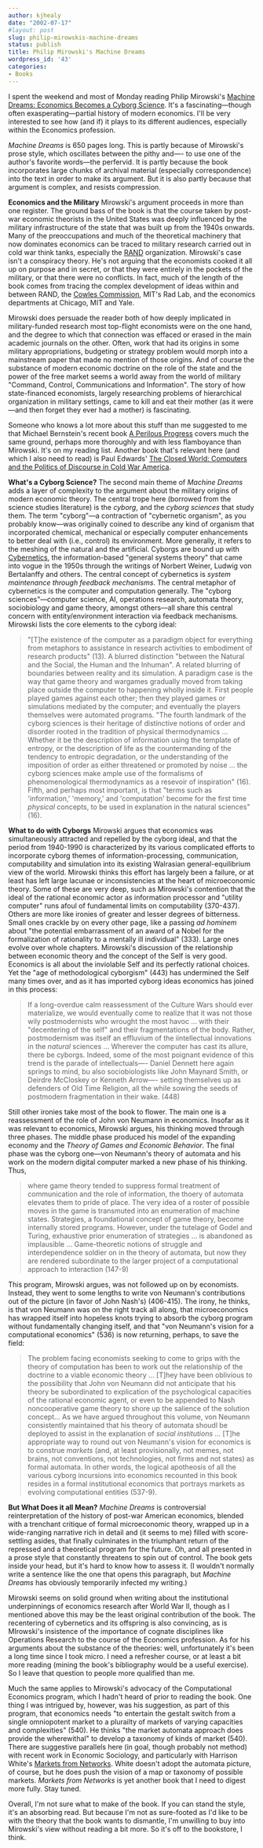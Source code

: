 ```yaml
---
author: kjhealy
date: "2002-07-17"
#layout: post
slug: philip-mirowskis-machine-dreams
status: publish
title: Philip Mirowski's Machine Dreams
wordpress_id: '43'
categories:
- Books
---
```


I spent the weekend and most of Monday reading Philip Mirowski's [Machine Dreams: Economics Becomes a Cyborg Science](http://www.cup.org/titles/catalogue.asp?isbn=0521775264). It's a fascinating—though often exasperating—partial history of modern economics. I'll be very interested to see how (and if) it plays to its different audiences, especially within the Economics profession.

*Machine Dreams* is 650 pages long. This is partly because of Mirowski's prose style, which oscillates between the pithy and—- to use one of the author's favorite words—the perfervid. It is partly because the book incorporates large chunks of archival material (especially correspondence) into the text in order to make its argument. But it is also partly because that argument is complex, and resists compression.

**Economics and the Military**
 Mirowski's argument proceeds in more than one register. The ground bass of the book is that the course taken by post-war economic theorists in the United States was deeply influenced by the military infrastructure of the state that was built up from the 1940s onwards. Many of the preoccupations and much of the theoretical machinery that now dominates economics can be traced to military research carried out in cold war think tanks, especially the [RAND](http://www.rand.org/) organization. Mirowski's case isn't a conspiracy theory. He's not arguing that the economists cooked it all up on purpose and in secret, or that they were entirely in the pockets of the military, or that there were no conflicts. In fact, much of the length of the book comes from tracing the complex development of ideas within and between RAND, the [Cowles Commission](http://cepa.newschool.edu/het/schools/cowles.htm), MIT's Rad Lab, and the economics departments at Chicago, MIT and Yale.

Mirowski does persuade the reader both of how deeply implicated in military-funded research most top-flight economists were on the one hand, and the degree to which that connection was effaced or erased in the main academic journals on the other. Often, work that had its origins in some military appropriations, budgeting or strategy problem would morph into a mainstream paper that made no mention of those origins. And of course the substance of modern economic doctrine on the role of the state and the power of the free market seems a world away from the world of military "Command, Control, Communications and Information". The story of how state-financed economists, largely researching problems of hierarchical organization in military settings, came to kill and eat their mother (as it were—and then forget they ever had a mother) is fascinating.

Someone who knows a lot more about this stuff than me suggested to me that Michael Bernstein's recent book [A Perilous Progress](http://www.amazon.com/exec/obidos/ASIN/0691042926) covers much the same ground, perhaps more thoroughly and with less flamboyance than Mirowski. It's on my reading list. Another book that's relevant here (and which I also need to read) is Paul Edwards' [The Closed World: Computers and the Politics of Discourse in Cold War America](http://www.amazon.com/exec/obidos/ASIN/0262550288).

**What's a Cyborg Science?**
 The second main theme of *Machine Dreams* adds a layer of complexity to the argument about the military origins of modern economic theory. The central trope here (borrowed from the science studies literature) is the *cyborg*, and the *cyborg sciences* that study them. The term "cyborg"—a contraction of "cybernetic organism", as you probably know—was originally coined to describe any kind of organism that incorporated chemical, mechanical or especially computer enhancements to better deal with (i.e., control) its environment. More generally, it refers to the meshing of the natural and the artificial. Cyborgs are bound up with [Cybernetics](http://pespmc1.vub.ac.be/CYBSWHAT.html), the information-based "general systems theory" that came into vogue in the 1950s through the writings of Norbert Weiner, Ludwig von Bertalanffy and others. The central concept of cybernetics is *system maintenance through feedback mechanisms*. The central metaphor of cybernetics is the computer and computation generally. The "cyborg sciences"—computer science, AI, operations research, automata theory, sociobiology and game theory, amongst others—all share this central concern with entity/environment interaction via feedback mechanisms. Mirowski lists the core elements to the cyborg ideal:

> "[T]he existence of the computer as a paradigm object for everything from metaphors to assistance in research activities to embodiment of research products" (13).
> A blurred distinction "between the Natural and the Social, the Human and the Inhuman".
> A related blurring of boundaries between reality and its simulation. A paradigm case is the way that game theory and wargames gradually moved from taking place outside the computer to happening wholly inside it. First people played games against each other; then they played games or simulations mediated by the computer; and eventually the players themselves were automated programs.
> "The fourth landmark of the cyborg sciences is their heritage of distinctive notions of order and disorder rooted in the tradition of physical thermodynamics … Whether it be the description of information using the template of entropy, or the description of life as the countermanding of the tendency to entropic degradation, or the understanding of the imposition of order as either threatened or promoted by noise … the cyborg sciences make ample use of the formalisms of phenomenological thermodynamics as a resevoir of inspiration" (16).
> Fifth, and perhaps most important, is that "terms such as 'information,' 'memory,' and 'computation' become for the first time *physical* concepts, to be used in explanation in the natural sciences" (16).

**What to do with Cyborgs**
 Mirowski argues that economics was simultaneously attracted and repelled by the cyborg ideal, and that the period from 1940-1990 is characterized by its various complicated efforts to incorporate cyborg themes of information-processing, communication, computability and simulation into its existing Walrasian general-equilibrium view of the world. Mirowski thinks this effort has largely been a failure, or at least has left large lacunae or inconsistencies at the heart of microeconomic theory. Some of these are very deep, such as Mirowski's contention that the ideal of the rational economic actor as information processor and "utility computer" runs afoul of fundamental limits on computability (370-437). Others are more like ironies of greater and lesser degrees of bitterness. Small ones crackle by on every other page, like a passing *ad hominem* about "the potential embarrassment of an award of a Nobel for the formalization of rationality to a mentally ill individual" (333). Large ones evolve over whole chapters. Mirowski's discussion of the relationship between economic theory and the concept of the Self is very good. Economics is all about the inviolable Self and its perfectly rational choices. Yet the "age of methodological cyborgism" (443) has undermined the Self many times over, and as it has imported cyborg ideas economics has joined in this process:

> If a long-overdue calm reassessment of the Culture Wars should ever materialize, we would eventually come to realize that it was not those wily postmodernists who wrought the most havoc … with their "decentering of the self" and their fragmentations of the body. Rather, postmodernism was itself an effluvium of the iintellectual innovations in the *natural* sciences … Wherever the computer has cast its allure, there be cyborgs. Indeed, some of the most poignant evidence of this trend is the parade of intellectuals—- Daniel Dennett here again springs to mind, bu also sociobiologists like John Maynard Smith, or Deirdre McCloskey or Kenneth Arrow—- setting themselves up as defenders of Old Time Religion, all the while sowing the seeds of postmodern fragmentation in their wake. (448)

Still other ironies take most of the book to flower. The main one is a reassessment of the role of John von Neumann in economics. Insofar as it was relevant to economics, Mirowski argues, his thinking moved through three phases. The middle phase produced his model of the expanding economy and the *Theory of Games and Economic Behavior*. The final phase was the cyborg one—von Neumann's theory of automata and his work on the modern digital computer marked a new phase of his thinking. Thus,

> where game theory tended to suppress formal treatment of communication and the role of information, the thoery of automata elevates them to pride of place. The very idea of a roster of possible moves in the game is transmuted into an enumeration of machine states. Strategies, a foundational concept of game theory, become internally stored programs. However, under the tutelage of Godel and Turing, exhaustive prior enumeration of strategies … is abandoned as implausible … Game-theoretic notions of struggle and interdependence soldier on in the theory of automata, but now they are rendered subordinate to the larger project of a computational approach to interaction (147-9)

This program, Mirowski argues, was not followed up on by economists. Instead, they went to some lengths to write von Neumann's contributions out of the picture (in favor of John Nash's) (406-415). The irony, he thinks, is that von Neumann was on the right track all along, that microeconomics has wrapped itself into hopeless knots trying to absorb the cyborg program without fundamentally changing itself, and that "von Neumann's vision for a computational economics" (536) is now returning, perhaps, to save the field:

> The problem facing economists seeking to come to grips with the theory of computation has been to work out the relationship of the doctrine to a viable economic theory … [T]hey have been oblivious to the possibility that John von Neumann did not anticipate that his theory be subordinated to explication of the psychological capacities of the rational economic agent, or even to be appended to Nash noncooperative game theory to shore up the salience of the solution concept… As we have argued throughout this volume, von Neumann consistently maintained that his theory of automata shoudl be deployed to assist in the explanation of *social institutions* ... [T]he appropriate way to round out von Neumann's vision for economics is to construe *markets* (and, at least provisionally, not memes, not brains, not conventions, not technologies, not firms and not states) as formal automata. In other words, the logical apotheosis of all the various cyborg incursions into economics recounted in this book resides in a formal institutional economics that portrays markets as evolving computational entities (537-9).

**But What Does it all Mean?**
 *Machine Dreams* is controversial reinterpretation of the history of post-war American economics, blended with a trenchant critique of formal microeconomic theory, wrapped up in a wide-ranging narrative rich in detail and (it seems to me) filled with score-settling asides, that finally culminates in the triumphant return of the repressed and a theoretical program for the future. Oh, and all presented in a prose style that constantly threatens to spin out of control. The book gets inside your head, but it's hard to know how to assess it. (I wouldn't normally write a sentence like the one that opens this paragraph, but *Machine Dreams* has obviously temporarily infected my writing.)

Mirowski seems on solid ground when writing about the institutional underpinnings of economics research after World War II, though as I mentioned above this may be the least original contribution of the book. The recentering of cybernetics and its offspring is also convincing, as is MIrowski's insistence of the importance of cognate disciplines like Operations Research to the course of the Economics profession. As for his arguments about the substance of the theories: well, unfortunately it's been a long time since I took micro. I need a refresher course, or at least a bit more reading (mining the book's bibliography would be a useful exercise). So I leave that question to people more qualified than me.

Much the same applies to Mirowski's advocacy of the Computational Economics program, which I hadn't heard of prior to reading the book. One thing I was intrigued by, however, was his suggestion, as part of this program, that economics needs "to entertain the gestalt switch from a single omniopotent market to a plurailty of markets of varying capacities and complexities" (540). He thinks "the market automata approach does provide the wherewithal" to develop a taxonomy of kinds of market (540). There are suggestive parallels here (in goal, though probably not method) with recent work in Economic Sociology, and particularly with Harrison White's [Markets from Networks](http://pup.princeton.edu/titles/7207.html). White doesn't adopt the automata picture, of course, but he does push the vision of a map or taxonomy of possible markets. *Markets from Networks* is yet another book that I need to digest more fully. Stay tuned.

Overall, I'm not sure what to make of the book. If you can stand the style, it's an absorbing read. But because I'm not as sure-footed as I'd like to be with the theory that the book wants to dismantle, I'm unwilling to buy into Mirowski's view without reading a bit more. So it's off to the bookstore, I think.
